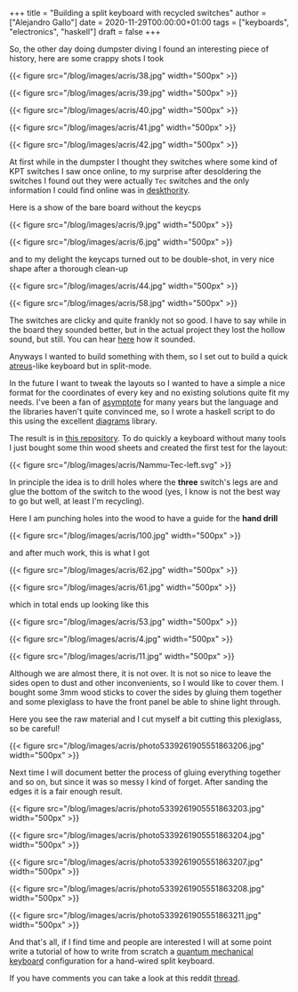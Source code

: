 +++
title = "Building a split keyboard with recycled switches"
author = ["Alejandro Gallo"]
date = 2020-11-29T00:00:00+01:00
tags = ["keyboards", "electronics", "haskell"]
draft = false
+++

So, the other day doing dumpster diving I found an interesting piece
of history, here are some crappy shots I took

{{< figure src="/blog/images/acris/38.jpg" width="500px" >}}

{{< figure src="/blog/images/acris/39.jpg" width="500px" >}}

{{< figure src="/blog/images/acris/40.jpg" width="500px" >}}

{{< figure src="/blog/images/acris/41.jpg" width="500px" >}}

{{< figure src="/blog/images/acris/42.jpg" width="500px" >}}

At first while in the dumpster I thought they switches
where some kind of KPT switches I saw once online, to my surprise
after desoldering the switches I found out they were actually
`Tec` switches and the only information I could find online was
in [deskthority](https://deskthority.net/wiki/TEC_switch).

Here is a show of the bare board without the keycps

{{< figure src="/blog/images/acris/9.jpg" width="500px" >}}

{{< figure src="/blog/images/acris/6.jpg" width="500px" >}}

and to my delight the keycaps turned out to be double-shot, in very
nice shape after a thorough clean-up

{{< figure src="/blog/images/acris/44.jpg" width="500px" >}}

{{< figure src="/blog/images/acris/58.jpg" width="500px" >}}

The switches are clicky and quite frankly not so good.
I have to say while in the board they sounded better, but in the
actual project they lost the hollow sound, but still.
You can hear [here](/blog/images/acris/5.mp4) how it sounded.

Anyways I wanted to build something with them, so I set out
to build a quick [atreus](https://atreus.technomancy.us/)-like keyboard but in split-mode.

In the future I want to tweak the layouts so I wanted
to have a simple a nice format for the coordinates
of every key and no existing solutions quite fit my needs.
I've been a fan of [asymptote](https://asymptote.sourceforge.io) for many years
but the language and the libraries haven't quite convinced me,
so I wrote a haskell script to do this using the excellent
[diagrams](https://archives.haskell.org/projects.haskell.org/diagrams/doc/manual.html) library.

The result is in [this repository](https://github.com/alejandrogallo/split-atreus). To do quickly a keyboard without
many tools I just bought some thin wood sheets and created
the first test for the layout:

{{< figure src="/blog/images/acris/Nammu-Tec-left.svg" >}}

In principle the idea is to drill holes where the **three**
switch's legs are and glue the bottom of the switch to the
wood (yes, I know is not the best way to go but well, at least
I'm recycling).

Here I am punching holes into the wood to have a guide
for the **hand drill**

{{< figure src="/blog/images/acris/100.jpg" width="500px" >}}

and after much work, this is what I got

{{< figure src="/blog/images/acris/62.jpg" width="500px" >}}

{{< figure src="/blog/images/acris/61.jpg" width="500px" >}}

which in total ends up looking like this

{{< figure src="/blog/images/acris/53.jpg" width="500px" >}}

{{< figure src="/blog/images/acris/4.jpg" width="500px" >}}

{{< figure src="/blog/images/acris/11.jpg" width="500px" >}}

Although we are almost there, it is not over.
It is not so nice to leave the sides open to dust
and other inconvenients, so I would like to cover them.
I bought some 3mm wood sticks to cover the sides
by gluing them together and some plexiglass to
have the front panel be able to shine light through.

Here you see the raw material and I cut
myself a bit cutting this plexiglass,
so be careful!

{{< figure src="/blog/images/acris/photo5339261905551863206.jpg" width="500px" >}}

Next time I will document better the process of
gluing everything together and so on, but since it was
so messy I kind of forget.
After sanding the edges it is a fair enough result.

{{< figure src="/blog/images/acris/photo5339261905551863203.jpg" width="500px" >}}

{{< figure src="/blog/images/acris/photo5339261905551863204.jpg" width="500px" >}}

{{< figure src="/blog/images/acris/photo5339261905551863207.jpg" width="500px" >}}

{{< figure src="/blog/images/acris/photo5339261905551863208.jpg" width="500px" >}}

{{< figure src="/blog/images/acris/photo5339261905551863211.jpg" width="500px" >}}

And that's all, if I find time and people are interested
I will at some point write a tutorial of how
to write from scratch a
[quantum mechanical keyboard](https://docs.qmk.fm/#/) configuration for
a hand-wired split keyboard.

If you have comments you
can take a look at this
reddit
[thread](https://www.reddit.com/r/MechanicalKeyboards/comments/k2za9a/handwired_split_mechanical_keyboard_with_recycles/).

